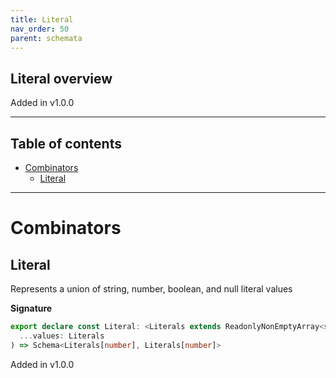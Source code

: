 ```yaml
---
title: Literal
nav_order: 50
parent: schemata
---
```


## Literal overview

Added in v1.0.0

---

<h2 class="text-delta">Table of contents</h2>

- [Combinators](#combinators)
  - [Literal](#literal)

---

# Combinators

## Literal

Represents a union of string, number, boolean, and null literal values

**Signature**

```ts
export declare const Literal: <Literals extends ReadonlyNonEmptyArray<string | number | boolean | null>>(
  ...values: Literals
) => Schema<Literals[number], Literals[number]>
```

Added in v1.0.0
